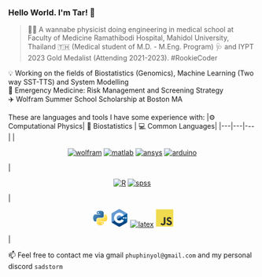 ### Hello World. I'm Tar! 👋

> 🌱✨ A wannabe physicist doing engineering in medical school at Faculty of Medicine Ramathibodi Hospital, Mahidol University, Thailand 🇹🇭 (Medical student of M.D. - M.Eng. Program) 🩺 and IYPT 2023 Gold Medalist (Attending 2021-2023). #RookieCoder

💡 Working on the fields of Biostatistics (Genomics), Machine Learning (Two way SST-TTS) and System Modelling <br>
🎯 Emergency Medicine: Risk Management and Screening Strategy <br>
✈️ Wolfram Summer School Scholarship at Boston MA

These are languages and tools I have some experience with:
|⚙️ Computational Physics| 🧬 Biostatistics | 💻 Common Languages|
|---|---|---|
|<p align="center"> <a href="https://www.wolfram.com/language/" target="_blank" rel="noreferrer"><img src="https://cdn.worldvectorlogo.com/logos/wolfram-language.svg" alt="wolfram" width="36" height="36"/></a> <a href="https://www.mathworks.com" target="_blank" rel="noreferrer"><img src="https://cdn.worldvectorlogo.com/logos/matlab.svg" alt="matlab" width="36" height="36"/></a> <a href="https://www.ansys.com" target="_blank" rel="noreferrer"><img src="https://ww2.freelogovectors.net/svg17/ansys_logo-freelogovectors.net.svg" alt="ansys" width="36" height="36"/></a> <a href="https://www.arduino.cc/" target="_blank" rel="noreferrer"> <img src="https://cdn.worldvectorlogo.com/logos/arduino-1.svg" alt="arduino" width="36" height="36"/> </a> </p>|<p align="center"> <a href="https://www.r-project.org" target="_blank" rel="noreferrer"><img src="https://cdn.worldvectorlogo.com/logos/r-lang.svg" alt="R" width="36" height="36"/></a> <a href="https://www.ibm.com/products/spss-statistics" target="_blank" rel="noreferrer"><img src="https://cdn.worldvectorlogo.com/logos/spss-1.svg" alt="spss" width="36" height="36"/></a> </p>|<p align="center"> <a href="https://www.python.org" target="_blank" rel="noreferrer"><img src="https://raw.githubusercontent.com/devicons/devicon/master/icons/python/python-original.svg" alt="python" width="36" height="36"/></a> <a href="https://www.w3schools.com/cpp/" target="_blank" rel="noreferrer"><img src="https://raw.githubusercontent.com/devicons/devicon/master/icons/cplusplus/cplusplus-original.svg" alt="cplusplus" width="36" height="36"/></a> <a href="https://www.latex-project.org" target="_blank" rel="noreferrer"><img src="https://cdn.worldvectorlogo.com/logos/latex.svg" alt="latex" width="36" height="36"/></a> <a href="https://developer.mozilla.org/en-US/docs/Web/JavaScript" target="_blank" rel="noreferrer"><img src="https://raw.githubusercontent.com/devicons/devicon/master/icons/javascript/javascript-original.svg" alt="javascript" width="36" height="36"/></a> </p>| 
  
📫 Feel free to contact me via gmail `phuphinyol@gmail.com` and my personal discord `sadstorm`

